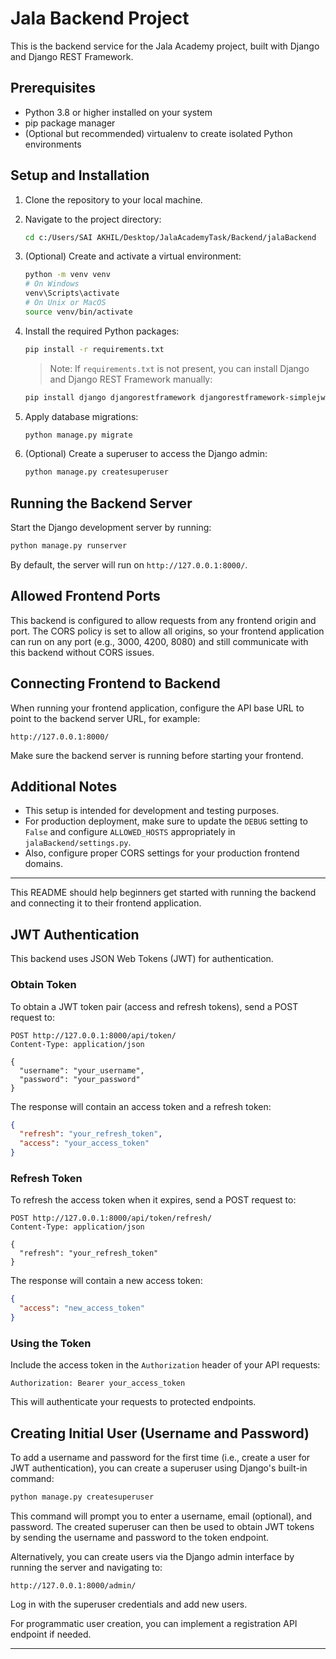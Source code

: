 # Jala Backend Project

This is the backend service for the Jala Academy project, built with Django and Django REST Framework.

## Prerequisites

- Python 3.8 or higher installed on your system
- pip package manager
- (Optional but recommended) virtualenv to create isolated Python environments

## Setup and Installation

1. Clone the repository to your local machine.

2. Navigate to the project directory:

   ```bash
   cd c:/Users/SAI AKHIL/Desktop/JalaAcademyTask/Backend/jalaBackend
   ```

3. (Optional) Create and activate a virtual environment:

   ```bash
   python -m venv venv
   # On Windows
   venv\Scripts\activate
   # On Unix or MacOS
   source venv/bin/activate
   ```

4. Install the required Python packages:

   ```bash
   pip install -r requirements.txt
   ```

   > Note: If `requirements.txt` is not present, you can install Django and Django REST Framework manually:

   ```bash
   pip install django djangorestframework djangorestframework-simplejwt django-cors-headers
   ```

5. Apply database migrations:

   ```bash
   python manage.py migrate
   ```

6. (Optional) Create a superuser to access the Django admin:

   ```bash
   python manage.py createsuperuser
   ```

## Running the Backend Server

Start the Django development server by running:

```bash
python manage.py runserver
```

By default, the server will run on `http://127.0.0.1:8000/`.

## Allowed Frontend Ports

This backend is configured to allow requests from any frontend origin and port. The CORS policy is set to allow all origins, so your frontend application can run on any port (e.g., 3000, 4200, 8080) and still communicate with this backend without CORS issues.

## Connecting Frontend to Backend

When running your frontend application, configure the API base URL to point to the backend server URL, for example:

```
http://127.0.0.1:8000/
```

Make sure the backend server is running before starting your frontend.

## Additional Notes

- This setup is intended for development and testing purposes.
- For production deployment, make sure to update the `DEBUG` setting to `False` and configure `ALLOWED_HOSTS` appropriately in `jalaBackend/settings.py`.
- Also, configure proper CORS settings for your production frontend domains.

---
This README should help beginners get started with running the backend and connecting it to their frontend application.

## JWT Authentication

This backend uses JSON Web Tokens (JWT) for authentication.

### Obtain Token

To obtain a JWT token pair (access and refresh tokens), send a POST request to:

```
POST http://127.0.0.1:8000/api/token/
Content-Type: application/json

{
  "username": "your_username",
  "password": "your_password"
}
```

The response will contain an access token and a refresh token:

```json
{
  "refresh": "your_refresh_token",
  "access": "your_access_token"
}
```

### Refresh Token

To refresh the access token when it expires, send a POST request to:

```
POST http://127.0.0.1:8000/api/token/refresh/
Content-Type: application/json

{
  "refresh": "your_refresh_token"
}
```

The response will contain a new access token:

```json
{
  "access": "new_access_token"
}
```

### Using the Token

Include the access token in the `Authorization` header of your API requests:

```
Authorization: Bearer your_access_token
```

This will authenticate your requests to protected endpoints.

## Creating Initial User (Username and Password)

To add a username and password for the first time (i.e., create a user for JWT authentication), you can create a superuser using Django's built-in command:

```bash
python manage.py createsuperuser
```

This command will prompt you to enter a username, email (optional), and password. The created superuser can then be used to obtain JWT tokens by sending the username and password to the token endpoint.

Alternatively, you can create users via the Django admin interface by running the server and navigating to:

```
http://127.0.0.1:8000/admin/
```

Log in with the superuser credentials and add new users.

For programmatic user creation, you can implement a registration API endpoint if needed.

---
